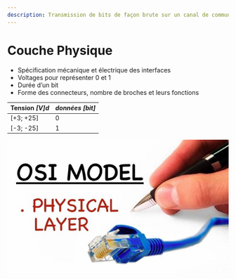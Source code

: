 ```yaml
---
description: Transmission de bits de façon brute sur un canal de communication
---
```


# Couche Physique

* Spécification mécanique et électrique des interfaces
* Voltages pour représenter 0 et 1
* Durée d’un bit
* Forme des connecteurs, nombre de broches et leurs fonctions

| Tension _\[V\]d_ | _données \[bit\]_ |
| :--- | :--- |
| \[+3; +25\] | 0 |
| \[-3; -25\] | 1 |

![](../../.gitbook/assets/image%20%2854%29.png)

